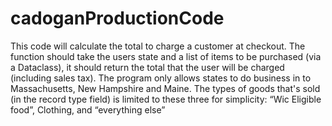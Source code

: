 # cadoganProductionCode

This code will calculate the total to charge a customer at checkout. The function should take the users state and a list of items to be purchased (via a Dataclass), it should return the total that the user will be charged (including sales tax). The program only allows states to do business in to Massachusetts, New Hampshire and Maine. The types of goods that's sold (in the record type field) is limited to these three for simplicity: “Wic Eligible food”, Clothing, and “everything else”
